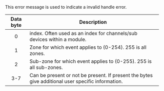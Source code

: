 This error message is used to indicate a invalid handle error.

 | Data byte | Description                                                                                       | 
 | :---------: | -----------                                                                                       | 
 | 0         | index. Often used as an index for channels/sub devices within a module.                           | 
 | 1         | Zone for which event applies to (0-254). 255 is all zones.                                        | 
 | 2         | Sub-zone for which event applies to (0-255). 255 is all sub-zones.                                | 
 | 3-7       | Can be present or not be present. If present the bytes give additional user specific information. | 
